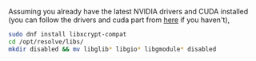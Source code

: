 Assuming you already have the latest NVIDIA drivers and CUDA installed (you can follow the drivers and cuda part from [here](https://github.com/realKarthikNair/16-xf0xxx-linux-troubleshooting/blob/main/fedora39-tensorflow-gpu.md) if you haven't),

```bash
sudo dnf install libxcrypt-compat
cd /opt/resolve/libs/
mkdir disabled && mv libglib* libgio* libgmodule* disabled
```
